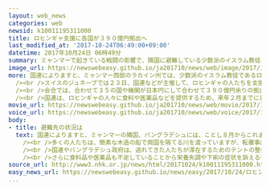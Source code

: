 ```yaml
---
layout: web_news
categories: web
newsid: k10011195311000
title: ロヒンギャ支援に各国が３９０億円拠出へ
last_modified_at: '2017-10-24T06:49:00+09:00'
datetime: 2017年10月24日 06時49分
summary: ミャンマーで起きている戦闘の影響で、隣国に避難している少数派のイスラム教徒、ロヒンギャの人たちを支援するための会合が２３日、スイスで開かれ、日本など各国が合わせて３９０億円余りを拠出することを表明しました。
image_url: https://newswebeasy.github.io/ja201710/news/web/image/2017/10/24/K10011195311_1710240544_1710240549_01_03.jpg
more: 国連によりますと、ミャンマー西部のラカイン州では、少数派のイスラム教徒であるロヒンギャの武装勢力と、政府の治安部隊との戦闘の影響で、ことし８月からこれまでに６０万人を超えるロヒンギャの人たちが隣国のバングラデシュに避難したと見られています。<br
  /><br />スイスのジュネーブでは２３日、国連などが主催して、ロヒンギャの人たちを支援するための会合が開かれました。<br /><br />この中で、ＩＯＭ＝国際移住機関のスウィング事務局長は「この２か月近くの危機は、早さや規模、範囲のどれを見ても人道上、前例のない非常事態だ」と指摘し、各国に協力を呼びかけました。<br
  /><br />会合では、合わせて３５の国や機関が日本円にして合わせて３９０億円余りの拠出を表明し、日本政府はことし１月から行っている緊急人道支援を１８億円余りに拡大したことを明らかにしました。<br
  /><br />国連は、ロヒンギャの人々に食料や医薬品などを提供するため、来年２月までに日本円にして４９０億円余りが必要だとしていて、引き続き支援を呼びかけるとともに、ミャンマー政府に対しロヒンギャの人たちが安全に帰還できるよう対応を求めています。
movie_url: https://newswebeasy.github.io/ja201710/news/web/movie/2017/10/24/k10011195311_201710240544_201710240547.mp4
voice_url: https://newswebeasy.github.io/ja201710/news/web/voice/2017/10/24/k10011195311_201710240544_201710240547.mp3
body:
- title: 避難先の状況は
  text: 国連によりますと、ミャンマーの隣国、バングラデシュには、ことし８月からこれまでに６０万人以上のロヒンギャの人たちが避難し、今も１日に数千人が逃れてきているということです。<br
    /><br />多くの人たちは、簡素な木造の船で両国を隔てる川を渡っていますが、転覆事故も相次ぎ、現地の警察によりますと、これまでに２００人近くが死亡したと見られるということです。<br
    /><br />国連やバングラデシュ政府は、逃れてきた人たちが滞在するためのテントの整備を進めていますが、あまりにも多くの人たちが避難してきているため、整備が追いつかず、雨や風にさらされながら生活を送る人たちも少なくありません。<br
    /><br />さらに食料品や医薬品も不足していることから栄養失調や下痢の症状を訴える子どもたちが相次ぎ、コレラなどの感染症の拡大も懸念されています。
source_url: http://www3.nhk.or.jp/news/html/20171024/k10011195311000.html
easy_news_url: https://newswebeasy.github.io/news/easy/2017/10/24/ロヒンギャを助けるために世界の国が390億円出す
...
```

